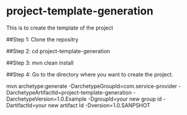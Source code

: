 # project-template-generation
This is to create the template of the project

##Step 1:
Clone the repositry

##Step 2:
cd project-template-generation

##Step 3:
mvn clean install

##Step 4:
Go to the directory where you want to create the project.

mvn archetype:generate -DarchetypeGroupId=com.service-provider
    -DarchetypeArtifactId=project-template-generation
    -DarchetypeVersion=1.0.Example
    -DgroupId=your new group id
    -DartifactId=your new artifact Id
    -Dversion=1.0.SANPSHOT
